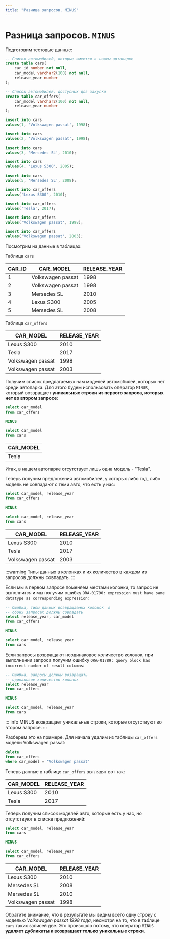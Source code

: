 ```yaml
---
title: "Разница запросов. MINUS"
---
```


# Разница запросов. `MINUS`

Подготовим тестовые данные:

```sql
-- Список автомобилей, которые имеются в нашем автопарке
create table cars(
    car_id number not null,
    car_model varchar2(100) not null,
    release_year number
);

-- Список автомобилей, доступных для закупки
create table car_offers(
    car_model varchar2(100) not null,
    release_year number
);

insert into cars
values(1, 'Volkswagen passat', 1998);

insert into cars
values(2, 'Volkswagen passat', 1998);

insert into cars
values(3, 'Mersedes SL', 2010);

insert into cars
values(4, 'Lexus S300', 2005);

insert into cars
values(5, 'Mersedes SL', 2008);

insert into car_offers
values('Lexus S300', 2010);

insert into car_offers
values('Tesla', 2017);

insert into car_offers
values('Volkswagen passat', 1998);

insert into car_offers
values('Volkswagen passat', 2003);
```

Посмотрим на данные в таблицах:

Таблица `cars`


|CAR_ID| CAR_MODEL | RELEASE_YEAR |
|-|-|-|
|1| Volkswagen passat | 1998 | 
|2| Volkswagen passat | 1998 | 
|3| Mersedes SL | 2010 | 
|4| Lexus S300 | 2005 | 
|5| Mersedes SL | 2008 | 

Таблица `car_offers`

| CAR_MODEL | RELEASE_YEAR |
|-|-|
| Lexus S300 | 2010 | 
| Tesla | 2017 | 
| Volkswagen passat | 1998 | 
| Volkswagen passat | 2003 | 


Получим список предлагаемых нам моделей автомобилей, которых нет среди автопарка. Для этого будем использовать оператор `MINUS`, который
возвращает **уникальные строки из первого запроса, которых нет во втором
запросе**:

```sql
select car_model
from car_offers

MINUS

select car_model
from cars
```

|CAR_MODEL|
|-|
| Tesla |

Итак, в нашем автопарке отсутствует лишь одна модель - "Tesla".

Теперь получим предложения автомобилей, у которых либо год, либо модель
не совпадают с теми авто, что есть у нас:

```sql
select car_model, release_year
from car_offers

MINUS

select car_model, release_year
from cars
```

| CAR_MODEL | RELEASE_YEAR |
|-|-|
| Lexus S300 | 2010 | 
| Tesla | 2017 | 
| Volkswagen passat | 2003 | 

:::warning
Типы данных в колонках и их количество в каждом из запросов должны
совпадать.
:::

Если мы в первом запросе поменяем местами колонки, то запрос не
выполнится и мы получим ошибку
`ORA-01790: expression must have same datatype as corresponding expression`:

```sql
-- Ошибка, типы данных возвращаемых колонок  в
-- обоих запросах должны совпадать
select release_year, car_model
from car_offers

MINUS

select car_model, release_year
from cars
```

Если запросы возвращают неодинаковое количество колонок, при выполнении
запроса получим ошибку
`ORA-01789: query block has incorrect number of result columns`:

```sql
-- Ошибка, запросы должны возвращать
-- одинаковое количество колонок
select release_year
from car_offers

MINUS

select car_model, release_year
from cars
```

::: info
MINUS возвращает уникальные строки, которые отсутствуют во втором
запросе.
:::

Разберем это на примере. Для начала удалим из таблицы `car_offers`
модели Volkswagen passat:

```sql
delete
from car_offers
where car_model = 'Volkswagen passat'
```

Теперь данные в таблице `car_offers` выглядят вот так:

| CAR_MODEL | RELEASE_YEAR |
|-|-|
| Lexus S300 | 2010 | 
| Tesla | 2017 | 

Теперь получим список моделей авто, которые есть у нас, но отсутствуют в
списке предложений:

```sql
select car_model, release_year
from cars

MINUS

select car_model, release_year
from car_offers
```

| CAR_MODEL | RELEASE_YEAR |
|-|-|
| Lexus S300 | 2010 | 
| Mersedes SL | 2008 | 
| Mersedes SL | 2010 | 
| Volkswagen passat | 1998 | 

Обратите внимание, что в результате мы видим всего одну строку с моделью *Volkswagen passat 1998
года*, несмотря на то, что в таблице `cars` таких записей две. Это произошло потому, что оператор `MINUS` **удаляет дубликаты и
возвращает только уникальные строки**.
